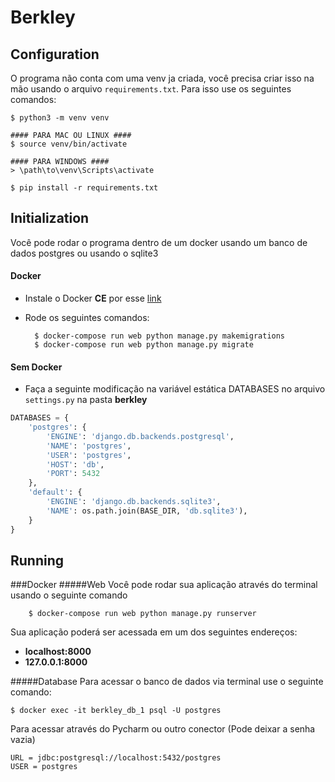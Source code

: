 # Berkley

## Configuration
O programa não conta com uma venv ja criada, você precisa criar isso na mão usando o arquivo `requirements.txt`.
Para isso use os seguintes comandos:
    
    $ python3 -m venv venv
    
    #### PARA MAC OU LINUX ####
    $ source venv/bin/activate 
    
    #### PARA WINDOWS ####
    > \path\to\venv\Scripts\activate
    
    $ pip install -r requirements.txt

## Initialization
Você pode rodar o programa dentro de um docker usando um banco de dados postgres ou usando o sqlite3

#### Docker
+ Instale o Docker **CE** por esse [link](https://www.docker.com/get-docker)
+ Rode os seguintes comandos:

    
        $ docker-compose run web python manage.py makemigrations
        $ docker-compose run web python manage.py migrate
    
#### Sem Docker
+ Faça a seguinte modificação na variável estática DATABASES no arquivo `settings.py` na pasta **berkley**

```python 
DATABASES = {
    'postgres': {
        'ENGINE': 'django.db.backends.postgresql',
        'NAME': 'postgres',
        'USER': 'postgres',
        'HOST': 'db',
        'PORT': 5432
    },
    'default': {
        'ENGINE': 'django.db.backends.sqlite3',
        'NAME': os.path.join(BASE_DIR, 'db.sqlite3'),
    }
}
```
## Running
###Docker
#####Web
Você pode rodar sua aplicação através do terminal usando o seguinte comando

        $ docker-compose run web python manage.py runserver

Sua aplicação poderá ser acessada em um dos seguintes endereços:
+ **localhost:8000**
+ **127.0.0.1:8000**

#####Database
Para acessar o banco de dados via terminal use o seguinte comando:

    $ docker exec -it berkley_db_1 psql -U postgres
    
Para acessar através do Pycharm ou outro conector
(Pode deixar a senha vazia)
  
    URL = jdbc:postgresql://localhost:5432/postgres
    USER = postgres
    
